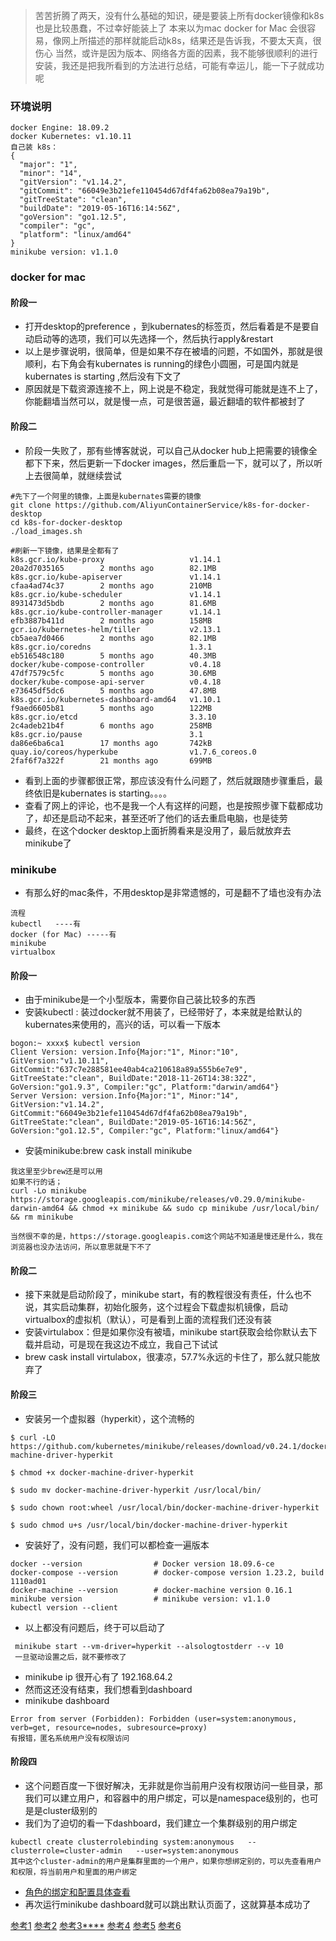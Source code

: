 > 苦苦折腾了两天，没有什么基础的知识，硬是要装上所有docker镜像和k8s也是比较愚蠢，不过幸好能装上了
> 本来以为mac docker for Mac 会很容易，像网上所描述的那样就能启动k8s，结果还是告诉我，不要太天真，很伤心
> 当然，或许是因为版本、网络各方面的因素，我不能够很顺利的进行安装，我还是把我所看到的方法进行总结，可能有幸运儿，能一下子就成功呢

### 环境说明
```text
docker Engine: 18.09.2
docker Kubernetes: v1.10.11
自己装 k8s：
{
  "major": "1",
  "minor": "14",
  "gitVersion": "v1.14.2",
  "gitCommit": "66049e3b21efe110454d67df4fa62b08ea79a19b",
  "gitTreeState": "clean",
  "buildDate": "2019-05-16T16:14:56Z",
  "goVersion": "go1.12.5",
  "compiler": "gc",
  "platform": "linux/amd64"
}
minikube version: v1.1.0
```


### docker for mac
#### 阶段一
- 打开desktop的preference ，到kubernates的标签页，然后看着是不是要自动启动等的选项，我们可以先选择一个，然后执行apply&restart
- 以上是步骤说明，很简单，但是如果不存在被墙的问题，不如国外，那就是很顺利，右下角会有kubernates is running的绿色小圆圈，可是国内就是 kubernates is starting ,然后没有下文了
- 原因就是下载资源连接不上，网上说是不稳定，我就觉得可能就是连不上了，你能翻墙当然可以，就是慢一点，可是很苦逼，最近翻墙的软件都被封了
#### 阶段二
- 阶段一失败了，那有些博客就说，可以自己从docker hub上把需要的镜像全都下下来，然后更新一下docker images，然后重启一下，就可以了，所以听上去很简单，就继续尝试
```text
#先下了一个阿里的镜像，上面是kubernates需要的镜像
git clone https://github.com/AliyunContainerService/k8s-for-docker-desktop
cd k8s-for-docker-desktop
./load_images.sh

#刷新一下镜像，结果是全都有了
k8s.gcr.io/kube-proxy                   v1.14.1             20a2d7035165        2 months ago        82.1MB
k8s.gcr.io/kube-apiserver               v1.14.1             cfaa4ad74c37        2 months ago        210MB
k8s.gcr.io/kube-scheduler               v1.14.1             8931473d5bdb        2 months ago        81.6MB
k8s.gcr.io/kube-controller-manager      v1.14.1             efb3887b411d        2 months ago        158MB
gcr.io/kubernetes-helm/tiller           v2.13.1             cb5aea7d0466        2 months ago        82.1MB
k8s.gcr.io/coredns                      1.3.1               eb516548c180        5 months ago        40.3MB
docker/kube-compose-controller          v0.4.18             47df7579c5fc        5 months ago        30.6MB
docker/kube-compose-api-server          v0.4.18             e73645df5dc6        5 months ago        47.8MB
k8s.gcr.io/kubernetes-dashboard-amd64   v1.10.1             f9aed6605b81        5 months ago        122MB
k8s.gcr.io/etcd                         3.3.10              2c4adeb21b4f        6 months ago        258MB
k8s.gcr.io/pause                        3.1                 da86e6ba6ca1        17 months ago       742kB
quay.io/coreos/hyperkube                v1.7.6_coreos.0     2faf6f7a322f        21 months ago       699MB
```
- 看到上面的步骤都很正常，那应该没有什么问题了，然后就跟随步骤重启，最终依旧是kubernates is starting。。。。
- 查看了网上的评论，也不是我一个人有这样的问题，也是按照步骤下载都成功了，却还是启动不起来，甚至还听了他们的话去重启电脑，也是徒劳
- 最终，在这个docker desktop上面折腾看来是没用了，最后就放弃去minikube了


### minikube
- 有那么好的mac条件，不用desktop是非常遗憾的，可是翻不了墙也没有办法
```text
流程
kubectl   ----有
docker (for Mac) -----有
minikube
virtualbox
```
#### 阶段一
- 由于minikube是一个小型版本，需要你自己装比较多的东西
- 安装kubectl : 装过docker就不用装了，已经带好了，本来就是给默认的kubernates来使用的，高兴的话，可以看一下版本
```text
bogon:~ xxxx$ kubectl version
Client Version: version.Info{Major:"1", Minor:"10", GitVersion:"v1.10.11", GitCommit:"637c7e288581ee40ab4ca210618a89a555b6e7e9", GitTreeState:"clean", BuildDate:"2018-11-26T14:38:32Z", GoVersion:"go1.9.3", Compiler:"gc", Platform:"darwin/amd64"}
Server Version: version.Info{Major:"1", Minor:"14", GitVersion:"v1.14.2", GitCommit:"66049e3b21efe110454d67df4fa62b08ea79a19b", GitTreeState:"clean", BuildDate:"2019-05-16T16:14:56Z", GoVersion:"go1.12.5", Compiler:"gc", Platform:"linux/amd64"}
```
- 安装minikube:brew cask install minikube
```text
我这里至少brew还是可以用
如果不行的话；
curl -Lo minikube https://storage.googleapis.com/minikube/releases/v0.29.0/minikube-darwin-amd64 && chmod +x minikube && sudo cp minikube /usr/local/bin/ && rm minikube

当然很不幸的是，https://storage.googleapis.com这个网站不知道是慢还是什么，我在浏览器也没办法访问，所以意思就是下不了
```
#### 阶段二
- 接下来就是启动阶段了，minikube start，有的教程很没有责任，什么也不说，其实启动集群，初始化服务，这个过程会下载虚拟机镜像，启动virtualbox的虚拟机（默认），可是看到上面的流程我们还没有装
- 安装virtulabox：但是如果你没有被墙，minikube start获取会给你默认去下载并启动，可是现在我这边不成立，我自己下试试
- brew cask install virtulabox，很凄凉，57.7%永远的卡住了，那么就只能放弃了
#### 阶段三
- 安装另一个虚拟器（hyperkit），这个流畅的
```text
$ curl -LO https://github.com/kubernetes/minikube/releases/download/v0.24.1/docker-machine-driver-hyperkit

$ chmod +x docker-machine-driver-hyperkit

$ sudo mv docker-machine-driver-hyperkit /usr/local/bin/

$ sudo chown root:wheel /usr/local/bin/docker-machine-driver-hyperkit

$ sudo chmod u+s /usr/local/bin/docker-machine-driver-hyperkit

```
- 安装好了，没有问题，我们可以都检查一遍版本
```text
docker --version                # Docker version 18.09.6-ce
docker-compose --version        # docker-compose version 1.23.2, build 1110ad01
docker-machine --version        # docker-machine version 0.16.1
minikube version                # minikube version: v1.1.0
kubectl version --client 
```
- 以上都没有问题后，终于可以启动了
```text
 minikube start --vm-driver=hyperkit --alsologtostderr --v 10
 一旦驱动设置之后，就不要修改了
```
- minikube ip 很开心有了 192.168.64.2
- 然而这还没有结束，我们想看到dashboard
- minikube dashboard 
```text
Error from server (Forbidden): Forbidden (user=system:anonymous, verb=get, resource=nodes, subresource=proxy)
有报错，匿名系统用户没有权限访问
```
#### 阶段四
- 这个问题百度一下很好解决，无非就是你当前用户没有权限访问一些目录，那我们可以建立用户，和容器中的用户绑定，可以是namespace级别的，也可是是cluster级别的
- 我们为了迫切的看一下dashboard，我们建立一个集群级别的用户绑定
```text
kubectl create clusterrolebinding system:anonymous   --clusterrole=cluster-admin   --user=system:anonymous
其中这个cluster-admin的用户是集群里面的一个用户，如果你想绑定别的，可以先查看用户和权限，将当前用户和里面的用户绑定
```
- [角色的绑定和配置具体查看](https://www.jianshu.com/p/9991f189495f)
- 再次运行minikube dashboard就可以跳出默认页面了，这就算基本成功了


[参考1](https://www.jianshu.com/p/18441c7434a6)
[参考2](https://www.jianshu.com/p/3b419cc7d290)
[参考3****](https://cloud.tencent.com/developer/article/1015023)
[参考4](https://www.jianshu.com/p/74957f08646b)
[参考5](https://yq.aliyun.com/articles/508460)
[参考6](https://stackoverflow.com/questions/54656963/forbidden-user-cannot-get-path-not-anonymous-user)
